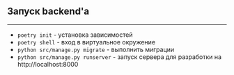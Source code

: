 ## Запуск backend'а
___

- `poetry init` - установка зависимостей
- `poetry shell` - вход в виртуальное окружение
- `python src/manage.py migrate` - выполнить миграции
- `python src/manage.py runserver` - запуск сервера для разработки на http://localhost:8000

